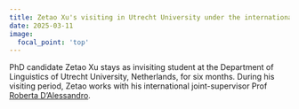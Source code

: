 ```yaml
---
title: Zetao Xu's visiting in Utrecht University under the international joint-supervision scheme!
date: 2025-03-11
image:
  focal_point: 'top'
---
```

PhD candidate Zetao Xu stays as invisiting student at the Department of Linguistics of Utrecht University, Netherlands, for six months. During his visiting period, Zetao works with his international joint-supervisor Prof [Roberta D’Alessandro](https://www.uu.nl/staff/RAGDAlessandro). 
